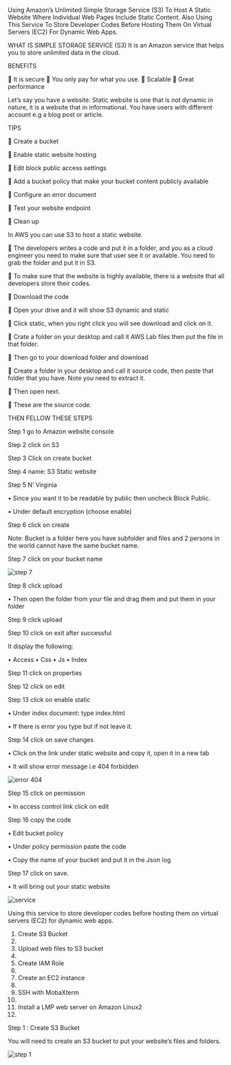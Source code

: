 Using Amazon’s Unlimited Simple Storage Service (S3) To Host A Static Website Where Individual Web Pages Include Static Content. Also Using This Service To Store Developer Codes Before Hosting Them On Virtual Servers (EC2) For Dynamic Web Apps.

WHAT IS SIMPLE STORAGE SERVICE (S3)
It is an Amazon service that helps you to store unlimited data in the cloud. 

BENEFITS

	It is secure
	You only pay for what you use.
	Scalable 
	Great performance

Let’s say you have a website. Static website is one that is not dynamic in nature, it is a website that in informational. You have users with different account e.g a blog post or article.

TIPS 

	Create a bucket

	Enable static website hosting

	Edit block public access settings

	Add a bucket policy that make your bucket content publicly available 

	Configure an error document

	Test your website endpoint

	Clean up

In AWS you can use S3 to host a static website.

	The developers writes a code and put it in a folder, and you as a cloud engineer you need to make sure that user see it or available. You need to grab the folder and put it in S3.

	To make sure that the website is highly available, there is a website that all developers store their codes.

	Download the code

	Open your drive and it will show S3 dynamic and static

	Click static, when you right click you will see download and click on it.

	Crate a folder on your desktop and call it AWS Lab files then put the file in that folder.

	Then go to your download folder and download

	Create a folder in your desktop and call it source code, then paste that folder that you have. Note you need to extract it.

	Then open next.

	These are the source code.


THEN FELLOW THESE STEPS

Step 1 go to Amazon website console

Step 2 click on S3

Step 3 Click on create bucket

Step 4 name: S3 Static website

Step 5 N’ Virginia

•	Since you want it to be readable by public then uncheck Block Public.

•	Under default encryption (choose enable)

Step 6 click on create

Note: Bucket is a folder here you have subfolder and files and 2 persons in the world cannot have the same bucket name.

Step 7 click on your bucket name

![step 7](https://user-images.githubusercontent.com/104633983/191887144-8f948641-a04f-48be-b711-0ef8ea2d907c.PNG)

Step 8 click upload

•	Then open the folder from your file and drag them and put them in your folder

Step 9 click upload 

Step 10 click on exit after successful

It display the following:

•	Access
•	Css
•	Js
•	Index

Step 11 click on properties

Step 12 click on edit

Step 13 click on enable static

•	Under index document: type index.html

•	If there is error you type but if not leave it.

Step 14 click on save changes

•	Click on the link under static website and copy it, open it in a new tab

•	It will show error message i.e 404 forbidden

![error 404](https://user-images.githubusercontent.com/104633983/191887631-87d0a1a4-7f90-42f8-a199-41f849a00f03.PNG)

Step 15 click on permission 

•	In access control link click on edit

Step 16 copy the code 

•	Edit bucket policy

•	Under policy permission paste the code 

•	Copy the name of your bucket and put it in the Json log 

Step 17 click on save.

•	It will bring out your static website

![service](https://user-images.githubusercontent.com/104633983/191889110-2895d210-f407-4517-a744-cb9747cbccdd.PNG)


Using this service to store developer codes before hosting them on virtual servers (EC2) for dynamic web apps.

1.	Create S3 Bucket 
2.	
3.	Upload web files to S3 bucket
4.	 
5.	Create IAM Role
6.	
7.	Create an EC2 instance
8.	
9.	SSH with MobaXterm 
10.	
11.	Install a LMP web server on Amazon Linux2 
12.	
Step 1 : Create S3 Bucket 

You will need to create an S3 bucket to put your website’s files and folders.

![step 1](https://user-images.githubusercontent.com/104633983/191889593-3069ba12-13c3-4acc-9d15-5e6982555b4a.PNG)



